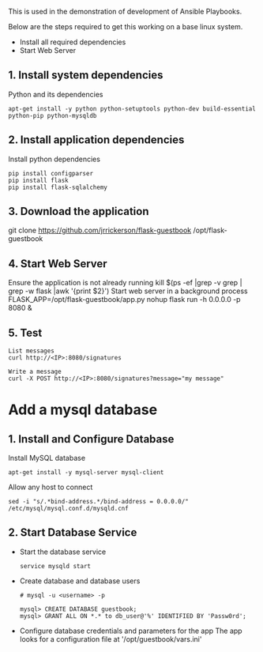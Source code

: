 This is used in the demonstration of development of Ansible Playbooks.

  Below are the steps required to get this working on a base linux system.

  - Install all required dependencies
  - Start Web Server

## 1. Install system dependencies

  Python and its dependencies

    apt-get install -y python python-setuptools python-dev build-essential python-pip python-mysqldb


## 2. Install application dependencies

Install python dependencies

    pip install configparser
    pip install flask
    pip install flask-sqlalchemy

## 3. Download the application
git clone https://github.com/jrrickerson/flask-guestbook /opt/flask-guestbook

## 4. Start Web Server
Ensure the application is not already running
  kill $(ps -ef |grep -v grep | grep -w flask |awk '{print $2}')
Start web server in a background process
    FLASK_APP=/opt/flask-guestbook/app.py nohup flask run -h 0.0.0.0 -p 8080 &

## 5. Test
    List messages
    curl http://<IP>:8080/signatures

    Write a message
    curl -X POST http://<IP>:8080/signatures?message="my message"

# Add a mysql database

## 1. Install and Configure Database

 Install MySQL database

    apt-get install -y mysql-server mysql-client

 Allow any host to connect

    sed -i "s/.*bind-address.*/bind-address = 0.0.0.0/" /etc/mysql/mysql.conf.d/mysqld.cnf

## 2. Start Database Service
  - Start the database service

        service mysqld start

  - Create database and database users

        # mysql -u <username> -p

        mysql> CREATE DATABASE guestbook;
        mysql> GRANT ALL ON *.* to db_user@'%' IDENTIFIED BY 'Passw0rd';

  - Configure database credentials and parameters for the app
        The app looks for a configuration file at '/opt/guestbook/vars.ini'

